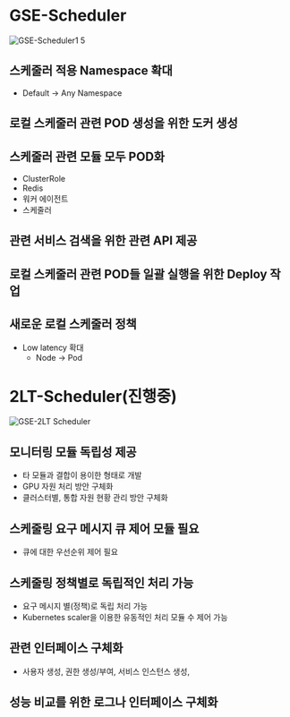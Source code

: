 # GSE-Scheduler
![GSE-Scheduler1 5](https://user-images.githubusercontent.com/74521072/124426921-ad31da80-dda5-11eb-8a42-56601b744ae0.png)
## 스케줄러 적용 Namespace 확대
- Default -> Any Namespace 
## 로컬 스케줄러 관련 POD 생성을 위한 도커 생성  
## 스케줄러 관련 모듈 모두 POD화 
- ClusterRole
- Redis
- 워커 에이전트
- 스케줄러
## 관련 서비스 검색을 위한 관련 API 제공 
## 로컬 스케줄러 관련 POD들 일괄 실행을 위한 Deploy 작업
## 새로운 로컬 스케줄러 정책
- Low latency 확대
    - Node -> Pod 
# 2LT-Scheduler(진행중)
![GSE-2LT Scheduler](https://user-images.githubusercontent.com/74521072/124427893-f7678b80-dda6-11eb-986a-a340026a0a72.png)
## 모니터링 모듈 독립성 제공 
- 타 모듈과 결합이 용이한 형태로 개발
- GPU 자원 처리 방안 구체화
- 클러스터별, 통합 자원 현황 관리 방안 구체화
## 스케줄링 요구 메시지 큐 제어 모듈 필요
- 큐에 대한 우선순위 제어 필요
## 스케줄링 정책별로 독립적인 처리 가능
- 요구 메시지 별(정책)로 독립 처리 가능
- Kubernetes scaler을 이용한 유동적인 처리 모듈 수 제어 가능
## 관련 인터페이스 구체화
- 사용자 생성, 권한 생성/부여, 서비스 인스턴스 생성, 
## 성능 비교를 위한 로그나 인터페이스 구체화 


